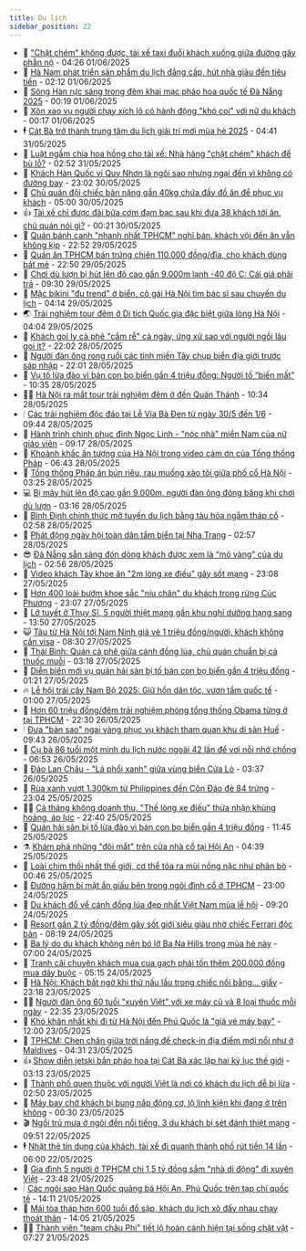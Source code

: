 ```yaml
---
title: Du lịch
sidebar_position: 22
---
```


<!-- dantri-du-lich:START -->
- 🥰 [&quot;Chặt chém&quot; không được, tài xế taxi đuổi khách xuống giữa đường gây phẫn nộ](https://dantri.com.vn/du-lich/chat-chem-khong-duoc-tai-xe-taxi-duoi-khach-xuong-giua-duong-gay-phan-no-20250601103857149.htm) - 04:26 01/06/2025
- 🥰 [Hà Nam phát triển sản phẩm du lịch đẳng cấp, hút nhà giàu đến tiêu tiền](https://dantri.com.vn/du-lich/ha-nam-phat-trien-san-pham-du-lich-dang-cap-hut-nha-giau-den-tieu-tien-20250530175659972.htm) - 02:12 01/06/2025
- 🐻 [Sông Hàn rực sáng trong đêm khai mạc pháo hoa quốc tế Đà Nẵng 2025](https://dantri.com.vn/du-lich/song-han-ruc-sang-trong-dem-khai-mac-phao-hoa-quoc-te-da-nang-2025-20250531234333550.htm) - 00:19 01/06/2025
- 🤩 [Xôn xao vụ người chạy xích lô có hành động &quot;khó coi&quot; với nữ du khách](https://dantri.com.vn/du-lich/xon-xao-vu-nguoi-chay-xich-lo-co-hanh-dong-kho-coi-voi-nu-du-khach-20250531205208758.htm) - 00:17 01/06/2025
- 🕴 [Cát Bà trở thành trung tâm du lịch giải trí mới mùa hè 2025](https://dantri.com.vn/du-lich/cat-ba-tro-thanh-trung-tam-du-lich-giai-tri-moi-mua-he-2025-20250531113328159.htm) - 04:41 31/05/2025
- 🤩 [Luật ngầm chia hoa hồng cho tài xế: Nhà hàng &quot;chặt chém&quot; khách để bù lỗ?](https://dantri.com.vn/du-lich/luat-ngam-chia-hoa-hong-cho-tai-xe-nha-hang-chat-chem-khach-de-bu-lo-20250531091058968.htm) - 02:52 31/05/2025
- 🤠 [Khách Hàn Quốc ví Quy Nhơn là ngôi sao nhưng ngại đến vì không có đường bay](https://dantri.com.vn/du-lich/khach-han-quoc-vi-quy-nhon-la-ngoi-sao-nhung-ngai-den-vi-khong-co-duong-bay-20250530230542228.htm) - 23:02 30/05/2025
- 💪 [Chủ quán đội chiếc bàn nặng gần 40kg chứa đầy đồ ăn để phục vụ khách](https://dantri.com.vn/du-lich/chu-quan-doi-chiec-ban-nang-gan-40kg-chua-day-do-an-de-phuc-vu-khach-20250529105341325.htm) - 05:00 30/05/2025
- 👍 [Tài xế chỉ được đãi bữa cơm đạm bạc sau khi đưa 38 khách tới ăn, chủ quán nói gì?](https://dantri.com.vn/du-lich/tai-xe-chi-duoc-dai-bua-com-dam-bac-sau-khi-dua-38-khach-toi-an-chu-quan-noi-gi-20250529230335486.htm) - 00:21 30/05/2025
- 🚦 [Quán bánh canh &quot;nhanh nhất TPHCM&quot; nghỉ bán, khách vội đến ăn vẫn không kịp](https://dantri.com.vn/du-lich/quan-banh-canh-nhanh-nhat-tphcm-nghi-ban-khach-voi-den-an-van-khong-kip-20250529162054443.htm) - 22:52 29/05/2025
- 💪 [Quán ăn TPHCM bán trứng chiên 110.000 đồng/đĩa, cho khách dùng bát mẻ](https://dantri.com.vn/du-lich/quan-an-tphcm-ban-trung-chien-110000-dongdia-cho-khach-dung-bat-me-20250529011803001.htm) - 22:50 29/05/2025
- 💃 [Chơi dù lượn bị hút lên độ cao gần 9.000m lạnh -40 độ C: Cái giá phải trả](https://dantri.com.vn/du-lich/choi-du-luon-bi-hut-len-do-cao-gan-9000m-lanh-40-do-c-cai-gia-phai-tra-20250529160207634.htm) - 09:30 29/05/2025
- 👺 [Mặc bikini &quot;đu trend&quot; ở biển, cô gái Hà Nội tìm bác sĩ sau chuyến du lịch](https://dantri.com.vn/du-lich/mac-bikini-du-trend-o-bien-co-gai-ha-noi-tim-bac-si-sau-chuyen-du-lich-20250529110817765.htm) - 04:14 29/05/2025
- 🌏 [Trải nghiệm tour đêm ở Di tích Quốc gia đặc biệt giữa lòng Hà Nội](https://dantri.com.vn/du-lich/trai-nghiem-tour-dem-o-di-tich-quoc-gia-dac-biet-giua-long-ha-noi-20250529093108957.htm) - 04:04 29/05/2025
- 🎡 [Khách gọi ly cà phê &quot;cắm rễ&quot; cả ngày, ứng xử sao với người ngồi lâu gọi ít?](https://dantri.com.vn/du-lich/khach-goi-ly-ca-phe-cam-re-ca-ngay-ung-xu-sao-voi-nguoi-ngoi-lau-goi-it-20250527225600672.htm) - 22:02 28/05/2025
- 🧰 [Người đàn ông rong ruổi các tỉnh miền Tây chụp biển địa giới trước sáp nhập](https://dantri.com.vn/du-lich/nguoi-dan-ong-rong-ruoi-cac-tinh-mien-tay-chup-bien-dia-gioi-truoc-sap-nhap-20250526121903948.htm) - 22:01 28/05/2025
- 💂 [Vụ tố lừa đảo vì bán con bọ biển gần 4 triệu đồng: Người tố “biến mất”](https://dantri.com.vn/du-lich/vu-to-lua-dao-vi-ban-con-bo-bien-gan-4-trieu-dong-nguoi-to-bien-mat-20250528172705284.htm) - 10:35 28/05/2025
- 🧑‍🏫 [Hà Nội ra mắt tour trải nghiệm đêm ở đền Quán Thánh](https://dantri.com.vn/du-lich/ha-noi-ra-mat-tour-trai-nghiem-dem-o-den-quan-thanh-20250528170309892.htm) - 10:34 28/05/2025
- 🕯 [Các trải nghiệm độc đáo tại Lễ Vía Bà Đen từ ngày 30/5 đến 1/6](https://dantri.com.vn/du-lich/cac-trai-nghiem-doc-dao-tai-le-via-ba-den-tu-ngay-305-den-16-20250528162949398.htm) - 09:44 28/05/2025
- 👀 [Hành trình chinh phục đỉnh Ngọc Linh - &quot;nóc nhà&quot; miền Nam của nữ giáo viên](https://dantri.com.vn/du-lich/hanh-trinh-chinh-phuc-dinh-ngoc-linh-noc-nha-mien-nam-cua-nu-giao-vien-20250525221047159.htm) - 09:17 28/05/2025
- 🎉 [Khoảnh khắc ấn tượng của Hà Nội trong video cảm ơn của Tổng thống Pháp](https://dantri.com.vn/du-lich/khoanh-khac-an-tuong-cua-ha-noi-trong-video-cam-on-cua-tong-thong-phap-20250528132505634.htm) - 06:43 28/05/2025
- 🌊 [Tổng thống Pháp ăn bún riêu, rau muống xào tỏi giữa phố cổ Hà Nội](https://dantri.com.vn/du-lich/tong-thong-phap-an-bun-rieu-rau-muong-xao-toi-giua-pho-co-ha-noi-20250528084211485.htm) - 03:25 28/05/2025
- 💻 [Bị mây hút lên độ cao gần 9.000m, người đàn ông đóng băng khi chơi dù lượn](https://dantri.com.vn/du-lich/bi-may-hut-len-do-cao-gan-9000m-nguoi-dan-ong-dong-bang-khi-choi-du-luon-20250528092410944.htm) - 03:16 28/05/2025
- 💪 [Bình Định chính thức mở tuyến du lịch bằng tàu hỏa ngắm tháp cổ](https://dantri.com.vn/du-lich/binh-dinh-chinh-thuc-mo-tuyen-du-lich-bang-tau-hoa-ngam-thap-co-20250527162029805.htm) - 02:58 28/05/2025
- 👺 [Phát động ngày hội toàn dân tắm biển tại Nha Trang](https://dantri.com.vn/du-lich/phat-dong-ngay-hoi-toan-dan-tam-bien-tai-nha-trang-20250527181109202.htm) - 02:57 28/05/2025
- 😎 [Đà Nẵng sẵn sàng đón dòng khách được xem là “mỏ vàng” của du lịch](https://dantri.com.vn/du-lich/da-nang-san-sang-don-dong-khach-duoc-xem-la-mo-vang-cua-du-lich-20250527180823954.htm) - 02:56 28/05/2025
- 🌋 [Video khách Tây khoe ăn &quot;2m lòng xe điếu&quot; gây sốt mạng](https://dantri.com.vn/du-lich/video-khach-tay-khoe-an-2m-long-xe-dieu-gay-sot-mang-20250527195739985.htm) - 23:08 27/05/2025
- 🌝 [Hơn 400 loài bướm khoe sắc &quot;níu chân&quot; du khách trong rừng Cúc Phương](https://dantri.com.vn/du-lich/hon-400-loai-buom-khoe-sac-niu-chan-du-khach-trong-rung-cuc-phuong-20250527092554676.htm) - 23:07 27/05/2025
- 🧠 [Lở tuyết ở Thụy Sĩ, 5 người thiệt mạng gần khu nghỉ dưỡng hạng sang](https://dantri.com.vn/du-lich/lo-tuyet-o-thuy-si-5-nguoi-thiet-mang-gan-khu-nghi-duong-hang-sang-20250527185214541.htm) - 13:50 27/05/2025
- 😺 [Tàu từ Hà Nội tới Nam Ninh giá vé 1 triệu đồng/người, khách không cần visa](https://dantri.com.vn/du-lich/tau-tu-ha-noi-toi-nam-ninh-gia-ve-1-trieu-dongnguoi-khach-khong-can-visa-20250527143648598.htm) - 08:30 27/05/2025
- 💂 [Thái Bình: Quán cà phê giữa cánh đồng lúa, chủ quán chuẩn bị cả thuốc muỗi](https://dantri.com.vn/du-lich/thai-binh-quan-ca-phe-giua-canh-dong-lua-chu-quan-chuan-bi-ca-thuoc-muoi-20250526155324383.htm) - 03:18 27/05/2025
- 🌮 [Diễn biến mới vụ quán hải sản bị tố bán con bọ biển gần 4 triệu đồng](https://dantri.com.vn/du-lich/dien-bien-moi-vu-quan-hai-san-bi-to-ban-con-bo-bien-gan-4-trieu-dong-20250526203453334.htm) - 01:21 27/05/2025
- 🔥 [Lễ hội trái cây Nam Bộ 2025: Giữ hồn dân tộc, vươn tầm quốc tế](https://dantri.com.vn/du-lich/le-hoi-trai-cay-nam-bo-2025-giu-hon-dan-toc-vuon-tam-quoc-te-20250509171654733.htm) - 01:00 27/05/2025
- 🦏 [Hơn 60 triệu đồng/đêm trải nghiệm phòng tổng thống Obama từng ở tại TPHCM](https://dantri.com.vn/du-lich/hon-60-trieu-dongdem-trai-nghiem-phong-tong-thong-obama-tung-o-tai-tphcm-20250519173051804.htm) - 22:30 26/05/2025
- 🕯 [Đưa &quot;bản sao&quot; ngai vàng phục vụ khách tham quan khu di sản Huế](https://dantri.com.vn/du-lich/dua-ban-sao-ngai-vang-phuc-vu-khach-tham-quan-khu-di-san-hue-20250526160922500.htm) - 09:43 26/05/2025
- 🐻 [Cụ bà 86 tuổi một mình du lịch nước ngoài 42 lần để vơi nỗi nhớ chồng](https://dantri.com.vn/du-lich/cu-ba-86-tuoi-mot-minh-du-lich-nuoc-ngoai-42-lan-de-voi-noi-nho-chong-20250524010734633.htm) - 06:53 26/05/2025
- 🥸 [Đảo Lan Châu - &quot;Lá phổi xanh&quot; giữa vùng biển Cửa Lò](https://dantri.com.vn/du-lich/dao-lan-chau-la-phoi-xanh-giua-vung-bien-cua-lo-20250524223459352.htm) - 03:37 26/05/2025
- 💂 [Rùa xanh vượt 1.300km từ Philippines đến Côn Đảo đẻ 84 trứng](https://dantri.com.vn/du-lich/rua-xanh-vuot-1300km-tu-philippines-den-con-dao-de-84-trung-20250525115544293.htm) - 23:04 25/05/2025
- 🧑‍💻 [Cả tháng không doanh thu, &quot;Thế lòng xe điếu&quot; thừa nhận khủng hoảng, áp lực](https://dantri.com.vn/du-lich/ca-thang-khong-doanh-thu-the-long-xe-dieu-thua-nhan-khung-hoang-ap-luc-20250523172519219.htm) - 22:40 25/05/2025
- 💪 [Quán hải sản bị tố lừa đảo vì bán con bọ biển gần 4 triệu đồng](https://dantri.com.vn/du-lich/quan-hai-san-bi-to-lua-dao-vi-ban-con-bo-bien-gan-4-trieu-dong-20250525170247357.htm) - 11:45 25/05/2025
- ⚗️ [Khám phá những &quot;đôi mắt&quot; trên cửa nhà cổ tại Hội An](https://dantri.com.vn/du-lich/kham-pha-nhung-doi-mat-tren-cua-nha-co-tai-hoi-an-20250523102306973.htm) - 04:39 25/05/2025
- 🌁 [Loài chim thối nhất thế giới, cơ thể tỏa ra mùi nồng nặc như phân bò](https://dantri.com.vn/du-lich/loai-chim-thoi-nhat-the-gioi-co-the-toa-ra-mui-nong-nac-nhu-phan-bo-20250524234617450.htm) - 00:46 25/05/2025
- 🧰 [Đường hầm bí mật ẩn giấu bên trong ngôi đình cổ ở TPHCM](https://dantri.com.vn/xa-hoi/duong-ham-bi-mat-an-giau-ben-trong-ngoi-dinh-co-o-tphcm-20250520224259646.htm) - 23:00 24/05/2025
- 🧰 [Du khách đổ về cánh đồng lúa đẹp nhất Việt Nam mùa lễ hội](https://dantri.com.vn/du-lich/du-khach-do-ve-canh-dong-lua-dep-nhat-viet-nam-mua-le-hoi-20250524080531999.htm) - 09:20 24/05/2025
- 🎉 [Resort gần 2 tỷ đồng/đêm gây sốt giới siêu giàu nhờ chiếc Ferrari độc bản](https://dantri.com.vn/du-lich/resort-gan-2-ty-dongdem-gay-sot-gioi-sieu-giau-nho-chiec-ferrari-doc-ban-20250524135626755.htm) - 08:19 24/05/2025
- 🤩 [Ba lý do du khách không nên bỏ lỡ Ba Na Hills trong mùa hè này](https://dantri.com.vn/du-lich/ba-ly-do-du-khach-khong-nen-bo-lo-ba-na-hills-trong-mua-he-nay-20250524135227570.htm) - 07:00 24/05/2025
- 👺 [Tranh cãi chuyện khách mua cua gạch phải tốn thêm 200.000 đồng mua dây buộc](https://dantri.com.vn/du-lich/tranh-cai-chuyen-khach-mua-cua-gach-phai-ton-them-200000-dong-mua-day-buoc-20250524120805286.htm) - 05:15 24/05/2025
- 🧠 [Hà Nội: Khách bất ngờ khi thử nấu lẩu trong chiếc nồi bằng… giấy](https://dantri.com.vn/du-lich/ha-noi-khach-bat-ngo-khi-thu-nau-lau-trong-chiec-noi-bang-giay-20250517165909884.htm) - 23:18 23/05/2025
- 👨‍🏫 [Người đàn ông 60 tuổi &quot;xuyên Việt&quot; với xe máy cũ và 8 loại thuốc mỗi ngày](https://dantri.com.vn/du-lich/nguoi-dan-ong-60-tuoi-xuyen-viet-voi-xe-may-cu-va-8-loai-thuoc-moi-ngay-20250521223757541.htm) - 22:35 23/05/2025
- 🦅 [Khó khăn nhất khi đi từ Hà Nội đến Phú Quốc là &quot;giá vé máy bay&quot;](https://dantri.com.vn/du-lich/kho-khan-nhat-khi-di-tu-ha-noi-den-phu-quoc-la-gia-ve-may-bay-20250523172002627.htm) - 12:00 23/05/2025
- 🌊 [TPHCM: Chen chân giữa trời nắng để check-in địa điểm mới nổi như ở Maldives](https://dantri.com.vn/du-lich/tphcm-chen-chan-giua-troi-nang-de-check-in-dia-diem-moi-noi-nhu-o-maldives-20250521200048896.htm) - 04:31 23/05/2025
- 👍 [Show diễn jetski bắn pháo hoa tại Cát Bà xác lập hai kỷ lục thế giới](https://dantri.com.vn/du-lich/show-dien-jetski-ban-phao-hoa-tai-cat-ba-xac-lap-hai-ky-luc-the-gioi-20250523082228109.htm) - 03:13 23/05/2025
- 🫶 [Thành phố quen thuộc với người Việt là nơi có khách du lịch dễ bị lừa](https://dantri.com.vn/du-lich/thanh-pho-quen-thuoc-voi-nguoi-viet-la-noi-co-khach-du-lich-de-bi-lua-20250522231026460.htm) - 02:50 23/05/2025
- 💯 [Máy bay chở khách bị bung nắp động cơ, lộ linh kiện khi đang ở trên không](https://dantri.com.vn/du-lich/may-bay-cho-khach-bi-bung-nap-dong-co-lo-linh-kien-khi-dang-o-tren-khong-20250519191806618.htm) - 00:30 23/05/2025
- 🎬 [Ngồi trú mưa ở ngôi đền nổi tiếng, 3 du khách bị sét đánh thiệt mạng](https://dantri.com.vn/du-lich/ngoi-tru-mua-o-ngoi-den-noi-tieng-3-du-khach-bi-set-danh-thiet-mang-20250522144338886.htm) - 09:51 22/05/2025
- 🕴 [Nhặt thẻ tín dụng của khách, tài xế đi quanh thành phố rút tiền 14 lần](https://dantri.com.vn/du-lich/nhat-the-tin-dung-cua-khach-tai-xe-di-quanh-thanh-pho-rut-tien-14-lan-20250522112006033.htm) - 06:00 22/05/2025
- 🦅 [Gia đình 5 người ở TPHCM chi 1,5 tỷ đồng sắm &quot;nhà di động&quot; đi xuyên Việt](https://dantri.com.vn/du-lich/gia-dinh-5-nguoi-o-tphcm-chi-15-ty-dong-sam-nha-di-dong-di-xuyen-viet-20250520152230392.htm) - 23:48 21/05/2025
- 🕯 [Các ngôi sao Hàn Quốc quảng bá Hội An, Phú Quốc trên tạp chí quốc tế](https://dantri.com.vn/giai-tri/cac-ngoi-sao-han-quoc-quang-ba-hoi-an-phu-quoc-tren-tap-chi-quoc-te-20250521151120472.htm) - 14:11 21/05/2025
- 🥸 [Mái tòa tháp hơn 600 tuổi đổ sập, khách du lịch xô đẩy nhau chạy thoát thân](https://dantri.com.vn/du-lich/mai-toa-thap-hon-600-tuoi-do-sap-khach-du-lich-xo-day-nhau-chay-thoat-than-20250521204433733.htm) - 14:05 21/05/2025
- 👨‍🏫 [Thành viên &quot;team châu Phi&quot; tiết lộ hoàn cảnh hiện tại sống chật vật](https://dantri.com.vn/du-lich/thanh-vien-team-chau-phi-tiet-lo-hoan-canh-hien-tai-song-chat-vat-20250521104217989.htm) - 07:27 21/05/2025<!-- dantri-du-lich:END -->
